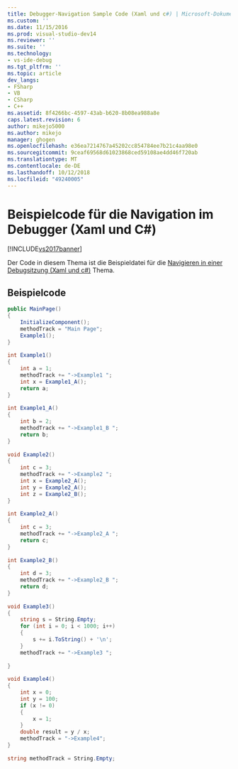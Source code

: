 ```yaml
---
title: Debugger-Navigation Sample Code (Xaml und c#) | Microsoft-Dokumentation
ms.custom: ''
ms.date: 11/15/2016
ms.prod: visual-studio-dev14
ms.reviewer: ''
ms.suite: ''
ms.technology:
- vs-ide-debug
ms.tgt_pltfrm: ''
ms.topic: article
dev_langs:
- FSharp
- VB
- CSharp
- C++
ms.assetid: 8f4266bc-4597-43ab-b620-8b08ea988a8e
caps.latest.revision: 6
author: mikejo5000
ms.author: mikejo
manager: ghogen
ms.openlocfilehash: e36ea7214767a45202cc854784ee7b21c4aa98e0
ms.sourcegitcommit: 9ceaf69568d61023868ced59108ae4dd46f720ab
ms.translationtype: MT
ms.contentlocale: de-DE
ms.lasthandoff: 10/12/2018
ms.locfileid: "49240005"
---
```

# <a name="debugger-navigation-sample-code-xaml-and-c"></a>Beispielcode für die Navigation im Debugger (Xaml und C#)
[!INCLUDE[vs2017banner](../includes/vs2017banner.md)]

Der Code in diesem Thema ist die Beispieldatei für die [Navigieren in einer Debugsitzung (Xaml und c#)](../debugger/navigate-a-debugging-session-in-visual-studio-xaml-and-csharp.md) Thema.  
  
## <a name="sample-code"></a>Beispielcode  
  
```csharp  
public MainPage()  
{  
    InitializeComponent();  
    methodTrack = "Main Page";             
    Example1();  
}  
  
int Example1()  
{  
    int a = 1;  
    methodTrack += "->Example1 ";  
    int x = Example1_A();  
    return a;  
}  
  
int Example1_A()  
{  
    int b = 2;  
    methodTrack += "->Example1_B ";  
    return b;  
}  
  
void Example2()  
{  
    int c = 3;  
    methodTrack += "->Example2 ";  
    int x = Example2_A();  
    int y = Example2_A();  
    int z = Example2_B();  
}  
  
int Example2_A()  
{  
    int c = 3;  
    methodTrack += "->Example2_A ";  
    return c;  
}  
  
int Example2_B()  
{  
    int d = 3;  
    methodTrack += "->Example2_B ";  
    return d;  
}  
  
void Example3()  
{  
    string s = String.Empty;  
    for (int i = 0; i < 1000; i++)  
    {  
        s += i.ToString() + '\n';  
    }  
    methodTrack += "->Example3 ";  
  
}  
  
void Example4()  
{  
    int x = 0;  
    int y = 100;  
    if (x != 0)  
    {  
        x = 1;  
    }  
    double result = y / x;  
    methodTrack = "->Example4";  
}  
  
string methodTrack = String.Empty;  
  
```



